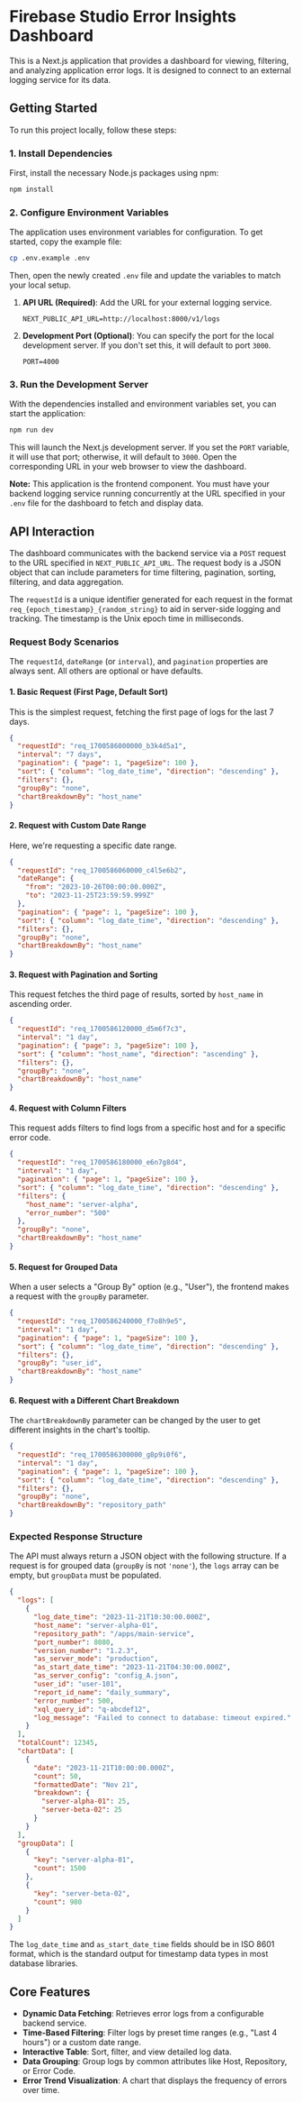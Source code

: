 # Firebase Studio Error Insights Dashboard

This is a Next.js application that provides a dashboard for viewing, filtering, and analyzing application error logs. It is designed to connect to an external logging service for its data.

## Getting Started

To run this project locally, follow these steps:

### 1. Install Dependencies

First, install the necessary Node.js packages using npm:

```bash
npm install
```

### 2. Configure Environment Variables

The application uses environment variables for configuration. To get started, copy the example file:

```bash
cp .env.example .env
```

Then, open the newly created `.env` file and update the variables to match your local setup.

1.  **API URL (Required)**: Add the URL for your external logging service.

    ```env
    NEXT_PUBLIC_API_URL=http://localhost:8000/v1/logs
    ```

2.  **Development Port (Optional)**: You can specify the port for the local development server. If you don't set this, it will default to port `3000`.

    ```env
    PORT=4000
    ```

### 3. Run the Development Server

With the dependencies installed and environment variables set, you can start the application:

```bash
npm run dev
```

This will launch the Next.js development server. If you set the `PORT` variable, it will use that port; otherwise, it will default to `3000`. Open the corresponding URL in your web browser to view the dashboard.

**Note:** This application is the frontend component. You must have your backend logging service running concurrently at the URL specified in your `.env` file for the dashboard to fetch and display data.

## API Interaction

The dashboard communicates with the backend service via a `POST` request to the URL specified in `NEXT_PUBLIC_API_URL`. The request body is a JSON object that can include parameters for time filtering, pagination, sorting, filtering, and data aggregation.

The `requestId` is a unique identifier generated for each request in the format `req_{epoch_timestamp}_{random_string}` to aid in server-side logging and tracking. The timestamp is the Unix epoch time in milliseconds.

### Request Body Scenarios

The `requestId`, `dateRange` (or `interval`), and `pagination` properties are always sent. All others are optional or have defaults.

#### 1. Basic Request (First Page, Default Sort)
This is the simplest request, fetching the first page of logs for the last 7 days.

```json
{
  "requestId": "req_1700586000000_b3k4d5a1",
  "interval": "7 days",
  "pagination": { "page": 1, "pageSize": 100 },
  "sort": { "column": "log_date_time", "direction": "descending" },
  "filters": {},
  "groupBy": "none",
  "chartBreakdownBy": "host_name"
}
```

#### 2. Request with Custom Date Range
Here, we're requesting a specific date range.

```json
{
  "requestId": "req_1700586060000_c4l5e6b2",
  "dateRange": {
    "from": "2023-10-26T00:00:00.000Z",
    "to": "2023-11-25T23:59:59.999Z"
  },
  "pagination": { "page": 1, "pageSize": 100 },
  "sort": { "column": "log_date_time", "direction": "descending" },
  "filters": {},
  "groupBy": "none",
  "chartBreakdownBy": "host_name"
}
```

#### 3. Request with Pagination and Sorting
This request fetches the third page of results, sorted by `host_name` in ascending order.

```json
{
  "requestId": "req_1700586120000_d5m6f7c3",
  "interval": "1 day",
  "pagination": { "page": 3, "pageSize": 100 },
  "sort": { "column": "host_name", "direction": "ascending" },
  "filters": {},
  "groupBy": "none",
  "chartBreakdownBy": "host_name"
}
```

#### 4. Request with Column Filters
This request adds filters to find logs from a specific host and for a specific error code.

```json
{
  "requestId": "req_1700586180000_e6n7g8d4",
  "interval": "1 day",
  "pagination": { "page": 1, "pageSize": 100 },
  "sort": { "column": "log_date_time", "direction": "descending" },
  "filters": {
    "host_name": "server-alpha",
    "error_number": "500"
  },
  "groupBy": "none",
  "chartBreakdownBy": "host_name"
}
```

#### 5. Request for Grouped Data
When a user selects a "Group By" option (e.g., "User"), the frontend makes a request with the `groupBy` parameter.

```json
{
  "requestId": "req_1700586240000_f7o8h9e5",
  "interval": "1 day",
  "pagination": { "page": 1, "pageSize": 100 },
  "sort": { "column": "log_date_time", "direction": "descending" },
  "filters": {},
  "groupBy": "user_id",
  "chartBreakdownBy": "host_name"
}
```

#### 6. Request with a Different Chart Breakdown
The `chartBreakdownBy` parameter can be changed by the user to get different insights in the chart's tooltip.

```json
{
  "requestId": "req_1700586300000_g8p9i0f6",
  "interval": "1 day",
  "pagination": { "page": 1, "pageSize": 100 },
  "sort": { "column": "log_date_time", "direction": "descending" },
  "filters": {},
  "groupBy": "none",
  "chartBreakdownBy": "repository_path"
}
```

### Expected Response Structure

The API must always return a JSON object with the following structure. If a request is for grouped data (`groupBy` is not `'none'`), the `logs` array can be empty, but `groupData` must be populated.

```json
{
  "logs": [
    {
      "log_date_time": "2023-11-21T10:30:00.000Z",
      "host_name": "server-alpha-01",
      "repository_path": "/apps/main-service",
      "port_number": 8080,
      "version_number": "1.2.3",
      "as_server_mode": "production",
      "as_start_date_time": "2023-11-21T04:30:00.000Z",
      "as_server_config": "config_A.json",
      "user_id": "user-101",
      "report_id_name": "daily_summary",
      "error_number": 500,
      "xql_query_id": "q-abcdef12",
      "log_message": "Failed to connect to database: timeout expired."
    }
  ],
  "totalCount": 12345,
  "chartData": [
    {
      "date": "2023-11-21T10:00:00.000Z",
      "count": 50,
      "formattedDate": "Nov 21",
      "breakdown": {
        "server-alpha-01": 25,
        "server-beta-02": 25
      }
    }
  ],
  "groupData": [
    {
      "key": "server-alpha-01",
      "count": 1500
    },
    {
      "key": "server-beta-02",
      "count": 980
    }
  ]
}
```
The `log_date_time` and `as_start_date_time` fields should be in ISO 8601 format, which is the standard output for timestamp data types in most database libraries.

## Core Features

*   **Dynamic Data Fetching**: Retrieves error logs from a configurable backend service.
*   **Time-Based Filtering**: Filter logs by preset time ranges (e.g., "Last 4 hours") or a custom date range.
*   **Interactive Table**: Sort, filter, and view detailed log data.
*   **Data Grouping**: Group logs by common attributes like Host, Repository, or Error Code.
*   **Error Trend Visualization**: A chart that displays the frequency of errors over time.
